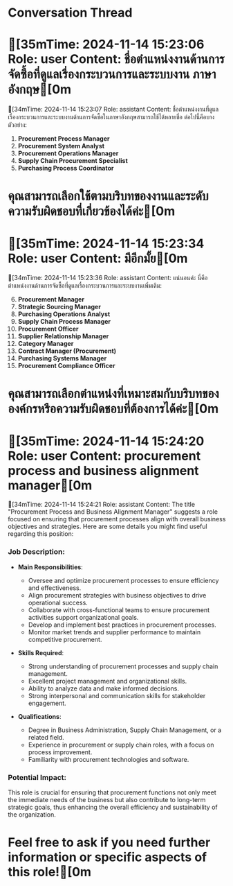 # Conversation Thread

[35mTime: 2024-11-14 15:23:06
Role: user
Content: ชื่อตำแหน่งงานด้านการจัดซื้อที่ดูแลเรื่องกระบวนการและระบบงาน ภาษาอังกฤษ[0m
==================================================
[34mTime: 2024-11-14 15:23:07
Role: assistant
Content: ชื่อตำแหน่งงานที่ดูแลเรื่องกระบวนการและระบบงานด้านการจัดซื้อในภาษาอังกฤษสามารถใช้ได้หลายชื่อ ต่อไปนี้คือบางตัวอย่าง:

1. **Procurement Process Manager**
2. **Procurement System Analyst**
3. **Procurement Operations Manager**
4. **Supply Chain Procurement Specialist**
5. **Purchasing Process Coordinator**

คุณสามารถเลือกใช้ตามบริบทของงานและระดับความรับผิดชอบที่เกี่ยวข้องได้ค่ะ[0m
==================================================
[35mTime: 2024-11-14 15:23:34
Role: user
Content: มีอีกมั้ย[0m
==================================================
[34mTime: 2024-11-14 15:23:36
Role: assistant
Content: แน่นอนค่ะ นี่คือตำแหน่งงานด้านการจัดซื้อที่ดูแลเรื่องกระบวนการและระบบงานเพิ่มเติม:

6. **Procurement Manager**
7. **Strategic Sourcing Manager**
8. **Purchasing Operations Analyst**
9. **Supply Chain Process Manager**
10. **Procurement Officer**
11. **Supplier Relationship Manager**
12. **Category Manager**
13. **Contract Manager (Procurement)**
14. **Purchasing Systems Manager**
15. **Procurement Compliance Officer**

คุณสามารถเลือกตำแหน่งที่เหมาะสมกับบริบทขององค์กรหรือความรับผิดชอบที่ต้องการได้ค่ะ[0m
==================================================
[35mTime: 2024-11-14 15:24:20
Role: user
Content: procurement process and business alignment manager[0m
==================================================
[34mTime: 2024-11-14 15:24:21
Role: assistant
Content: The title "Procurement Process and Business Alignment Manager" suggests a role focused on ensuring that procurement processes align with overall business objectives and strategies. Here are some details you might find useful regarding this position:

### Job Description:
- **Main Responsibilities**:
  - Oversee and optimize procurement processes to ensure efficiency and effectiveness.
  - Align procurement strategies with business objectives to drive operational success.
  - Collaborate with cross-functional teams to ensure procurement activities support organizational goals.
  - Develop and implement best practices in procurement processes.
  - Monitor market trends and supplier performance to maintain competitive procurement.

- **Skills Required**:
  - Strong understanding of procurement processes and supply chain management.
  - Excellent project management and organizational skills.
  - Ability to analyze data and make informed decisions.
  - Strong interpersonal and communication skills for stakeholder engagement.

- **Qualifications**:
  - Degree in Business Administration, Supply Chain Management, or a related field.
  - Experience in procurement or supply chain roles, with a focus on process improvement.
  - Familiarity with procurement technologies and software.

### Potential Impact:
This role is crucial for ensuring that procurement functions not only meet the immediate needs of the business but also contribute to long-term strategic goals, thus enhancing the overall efficiency and sustainability of the organization.

Feel free to ask if you need further information or specific aspects of this role![0m
==================================================
